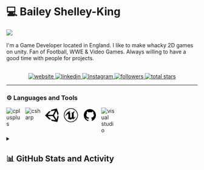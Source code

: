 <!-- Begin First Section --->
# 💻 Bailey Shelley-King

<img src="https://readme-typing-svg.demolab.com/?lines=Game+Developer+/+Programmer&font=Fira&color=3971c3&pause=1000&size=22">

<p align="left">
 I'm a Game Developer located in England. I like to make whacky 2D games on unity. Fan of Football, WWE & Video Games. Always willing to have a good time with people for projects.
  <br>
  <br>
  <div align="center">
    <a href="https://baileyshelleyking.wixsite.com/myportfolio" target="_blank" rel="noreferrer">
      <img alt="website" title="View my Portfolio" src="https://custom-icon-badges.demolab.com/badge/-Portfolio-3971C3?style=for-the-badge&logo=dan-dev&logoColor=white">
    </a>
    <a href="https://www.linkedin.com/in/bailey-shelley-king-919b321bb/" target="_blank" rel="noreferrer">
      <img alt="linkedin" title="View my Linkedin" src="https://custom-icon-badges.demolab.com/badge/-Linkedin-0A66C2?style=for-the-badge&logo=linkedin&logoColor=white">
    </a>
    <a href="https://www.instagram.com/bailey_shelley_king/" target="_blank" rel="noreferrer">
      <img alt="instagram" title="View my Instagram" src="https://custom-icon-badges.demolab.com/badge/-Instagram-E4405F?style=for-the-badge&logo=instagram&logoColor=white">
    </a> 
    <a href="https://github.com/BiscuitTinx?tab=followers" target="_blank" rel="noreferrer">
      <img alt="followers" title="Follow me on Github" src="https://custom-icon-badges.demolab.com/github/followers/BiscuitTinx?color=236ad3&labelColor=1155ba&style=for-the-badge&logo=person-add&label=Follow&logoColor=white">
    </a>
    <a href="https://github.com/BiscuitTinx?tab=repositories&sort=stargazers" target="_blank" rel="noreferrer">
      <img alt="total stars" title="Total stars on GitHub" src="https://custom-icon-badges.demolab.com/github/stars/BiscuitTinx?color=55960c&style=for-the-badge&labelColor=488207&logo=star">
    </a>
  </div>
</p>
<!-- End First Section --->

---

<!-- Begin Second Section --->
### ⚙️ Languages and Tools

<a href="https://isocpp.org/" target="_blank" rel="noreferrer">
  <img align="left" alt="cplusplus" width="40px" style="padding-right:10px;" src="https://cdn.jsdelivr.net/gh/devicons/devicon/icons/cplusplus/cplusplus-original.svg">
</a>
<a href="https://learn.microsoft.com/en-us/dotnet/csharp/" target="_blank" rel="noreferrer">
  <img align="left" alt="csharp" width="40px" style="padding-right:10px;" src="https://cdn.jsdelivr.net/gh/devicons/devicon/icons/csharp/csharp-original.svg">
</a>
<a href="https://unity.com/" target="_blank" rel="noreferrer">
  <img align="left" alt="unity" width="40px" style="padding-right:10px;" src="https://raw.githubusercontent.com/BiscuitTinx/BiscuitTinx/main/assets/unity.svg">
</a>
<a href="https://www.unrealengine.com/en-US" target="_blank" rel="noreferrer">
  <img align="left" alt="unrealengine" width="40px" style="padding-right:10px;" src="https://raw.githubusercontent.com/BiscuitTinx/BiscuitTinx/main/assets/unreal.svg">
</a>
<a href="https://github.com/" target="_blank" rel="noreferrer">
  <img align="left" alt="github" width="40px" style="padding-right:10px;" src="https://raw.githubusercontent.com/BiscuitTinx/BiscuitTinx/main/assets/github.svg">
</a>
<a href="https://visualstudio.microsoft.com/" target="_blank" rel="noreferrer">
  <img align="left" alt="visual studio" width="40px" style="padding-right:10px;" src="https://cdn.jsdelivr.net/gh/devicons/devicon/icons/visualstudio/visualstudio-plain.svg">
</a>
<br>
<br>
<!-- End Second Section --->

#

<!-- Begin Third Section --->
<details>
   <summary><h2>📊 GitHub Stats and Activity</h2></summary>

   <h3>🔥 Streak Stats</h3>
   <img alt="Bailey's streak" src="https://streak-stats.demolab.com?user=BiscuitTinx&background=20232A&ring=3971c3&fire=3971c3&currStreakNum=FFFFFF&currStreakLabel=FFFFFF&dates=FFFFFF&sideNums=FFFFFF&sideLabels=FFFFFF&stroke=FFFFFF&border=FFFFFF)](https://git.io/streak-stats">

   <h3>💻 GitHub Profile Stats</h3>
   <img alt="Bailey's Github Stats" src="https://github-readme-stats.vercel.app/api?username=BiscuitTinx&show_icons=true&bg_color=20232A&text_color=ffffff&title_color=3971c3&icon_color=3971c3" height="192px">
   <img alt="Bailey's Top Languages" src="https://github-readme-stats.vercel.app/api/top-langs/?username=BiscuitTinx&layout=compact&langs_count=8&bg_color=20232A&text_color=ffffff&title_color=3971c3&icon_color=3971c3" height="192px">
   <br/>

   <b>Note:</b> Top languages is only a metric of the languages my public code consists of and doesn't reflect experience or skill level.

   <img alt="Bailey's Activity Graph" src="https://github-readme-activity-graph.vercel.app/graph?username=BiscuitTinx&bg_color=230232A&color=FFFFFF&line=3971c3&point=3971c3">

   <h3>⚡ Recent GitHub Activity</h3>
   
   <!--RECENT_ACTIVITY:last_update-->
Last Updated: Thursday, August 21st, 2025, 1:59:13 AM (GMT)
   <!--RECENT_ACTIVITY:last_update_end-->
   <!--RECENT_ACTIVITY:start-->
   <!--RECENT_ACTIVITY:end-->

</details>
<!-- End Fourth Section --->
